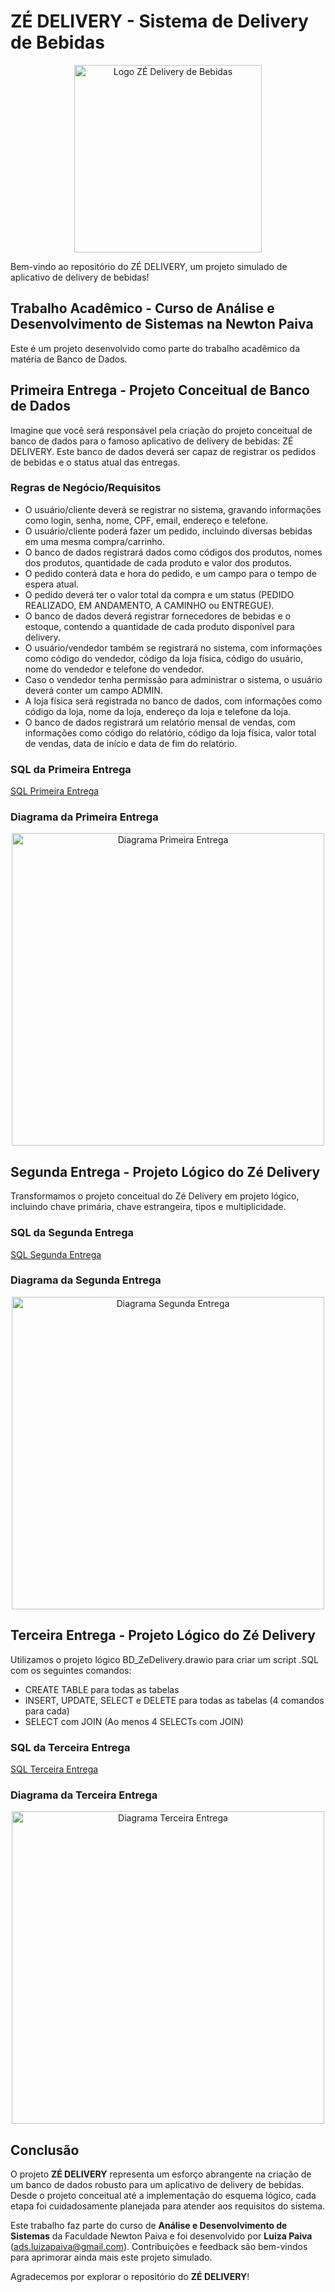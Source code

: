 # ZÉ DELIVERY - Sistema de Delivery de Bebidas
<p align="center">
  <img width="300" src="https://github.com/adsluizapaiva/BD_zedelivery/blob/main/ZE%20DELIVERY%20LOGO.png" alt="Logo ZÉ Delivery de Bebidas">
</p>

Bem-vindo ao repositório do ZÉ DELIVERY, um projeto simulado de aplicativo de delivery de bebidas!

## Trabalho Acadêmico - Curso de Análise e Desenvolvimento de Sistemas na Newton Paiva
Este é um projeto desenvolvido como parte do trabalho acadêmico da matéria de Banco de Dados. 

## Primeira Entrega - Projeto Conceitual de Banco de Dados
Imagine que você será responsável pela criação do projeto conceitual de banco de dados para o famoso aplicativo de delivery de bebidas: ZÉ DELIVERY. Este banco de dados deverá ser capaz de registrar os pedidos de bebidas e o status atual das entregas.

### Regras de Negócio/Requisitos
- O usuário/cliente deverá se registrar no sistema, gravando informações como login, senha, nome, CPF, email, endereço e telefone.
- O usuário/cliente poderá fazer um pedido, incluindo diversas bebidas em uma mesma compra/carrinho.
- O banco de dados registrará dados como códigos dos produtos, nomes dos produtos, quantidade de cada produto e valor dos produtos.
- O pedido conterá data e hora do pedido, e um campo para o tempo de espera atual.
- O pedido deverá ter o valor total da compra e um status (PEDIDO REALIZADO, EM ANDAMENTO, A CAMINHO ou ENTREGUE).
- O banco de dados deverá registrar fornecedores de bebidas e o estoque, contendo a quantidade de cada produto disponível para delivery.
- O usuário/vendedor também se registrará no sistema, com informações como código do vendedor, código da loja física, código do usuário, nome do vendedor e telefone do vendedor.
- Caso o vendedor tenha permissão para administrar o sistema, o usuário deverá conter um campo ADMIN.
- A loja física será registrada no banco de dados, com informações como código da loja, nome da loja, endereço da loja e telefone da loja.
- O banco de dados registrará um relatório mensal de vendas, com informações como código do relatório, código da loja física, valor total de vendas, data de início e data de fim do relatório.

### SQL da Primeira Entrega
[SQL Primeira Entrega](https://github.com/adsluizapaiva/BD_zedelivery/blob/main/1.%20PRIMEIRA%20ENTREGA)

### Diagrama da Primeira Entrega
<p align="center">
  <img width="500" src="https://github.com/adsluizapaiva/BD_zedelivery/blob/main/ZE%20DELIVERY%20PRIMEIRA%20ENTREGA.png" alt="Diagrama Primeira Entrega">
</p>

## Segunda Entrega - Projeto Lógico do Zé Delivery
Transformamos o projeto conceitual do Zé Delivery em projeto lógico, incluindo chave primária, chave estrangeira, tipos e multiplicidade.

### SQL da Segunda Entrega
[SQL Segunda Entrega](https://github.com/adsluizapaiva/BD_zedelivery/blob/main/2.%20SEGUNDA%20ENTREGA)

### Diagrama da Segunda Entrega
<p align="center">
  <img width="500" src="https://github.com/adsluizapaiva/BD_zedelivery/blob/main/ZE%20DELIVERY%20SEGUNDA%20ENTREGA.png" alt="Diagrama Segunda Entrega">
</p>

## Terceira Entrega - Projeto Lógico do Zé Delivery
Utilizamos o projeto lógico BD_ZeDelivery.drawio para criar um script .SQL com os seguintes comandos:

- CREATE TABLE para todas as tabelas
- INSERT, UPDATE, SELECT e DELETE para todas as tabelas (4 comandos para cada)
- SELECT com JOIN (Ao menos 4 SELECTs com JOIN)

### SQL da Terceira Entrega
[SQL Terceira Entrega](https://github.com/adsluizapaiva/BD_zedelivery/blob/main/3.%20TERCEIRA%20ENTREGA)

### Diagrama da Terceira Entrega
<p align="center">
  <img width="500" src="https://github.com/adsluizapaiva/BD_zedelivery/blob/main/ZE%20DELIVERY%20TERCEIRA%20ENTREGA.png" alt="Diagrama Terceira Entrega">
</p>

## Conclusão
O projeto **ZÉ DELIVERY** representa um esforço abrangente na criação de um banco de dados robusto para um aplicativo de delivery de bebidas. Desde o projeto conceitual até a implementação do esquema lógico, cada etapa foi cuidadosamente planejada para atender aos requisitos do sistema.

Este trabalho faz parte do curso de **Análise e Desenvolvimento de Sistemas** da Faculdade Newton Paiva e foi desenvolvido por **Luiza Paiva** ([ads.luizapaiva@gmail.com](mailto:ads.luizapaiva@gmail.com)). Contribuições e feedback são bem-vindos para aprimorar ainda mais este projeto simulado.

Agradecemos por explorar o repositório do **ZÉ DELIVERY**!
